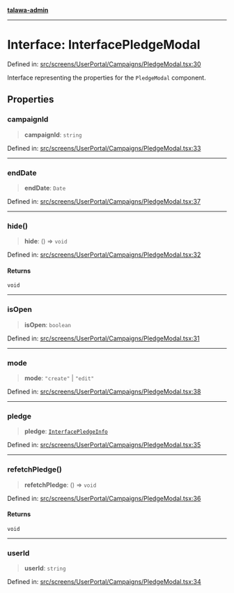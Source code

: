 [**talawa-admin**](../../../../../README.md)

***

# Interface: InterfacePledgeModal

Defined in: [src/screens/UserPortal/Campaigns/PledgeModal.tsx:30](https://github.com/MayankJha014/talawa-admin/blob/0dd35cc200a4ed7562fa81ab87ec9b2a6facd18b/src/screens/UserPortal/Campaigns/PledgeModal.tsx#L30)

Interface representing the properties for the `PledgeModal` component.

## Properties

### campaignId

> **campaignId**: `string`

Defined in: [src/screens/UserPortal/Campaigns/PledgeModal.tsx:33](https://github.com/MayankJha014/talawa-admin/blob/0dd35cc200a4ed7562fa81ab87ec9b2a6facd18b/src/screens/UserPortal/Campaigns/PledgeModal.tsx#L33)

***

### endDate

> **endDate**: `Date`

Defined in: [src/screens/UserPortal/Campaigns/PledgeModal.tsx:37](https://github.com/MayankJha014/talawa-admin/blob/0dd35cc200a4ed7562fa81ab87ec9b2a6facd18b/src/screens/UserPortal/Campaigns/PledgeModal.tsx#L37)

***

### hide()

> **hide**: () => `void`

Defined in: [src/screens/UserPortal/Campaigns/PledgeModal.tsx:32](https://github.com/MayankJha014/talawa-admin/blob/0dd35cc200a4ed7562fa81ab87ec9b2a6facd18b/src/screens/UserPortal/Campaigns/PledgeModal.tsx#L32)

#### Returns

`void`

***

### isOpen

> **isOpen**: `boolean`

Defined in: [src/screens/UserPortal/Campaigns/PledgeModal.tsx:31](https://github.com/MayankJha014/talawa-admin/blob/0dd35cc200a4ed7562fa81ab87ec9b2a6facd18b/src/screens/UserPortal/Campaigns/PledgeModal.tsx#L31)

***

### mode

> **mode**: `"create"` \| `"edit"`

Defined in: [src/screens/UserPortal/Campaigns/PledgeModal.tsx:38](https://github.com/MayankJha014/talawa-admin/blob/0dd35cc200a4ed7562fa81ab87ec9b2a6facd18b/src/screens/UserPortal/Campaigns/PledgeModal.tsx#L38)

***

### pledge

> **pledge**: [`InterfacePledgeInfo`](../../../../../utils/interfaces/interfaces/InterfacePledgeInfo.md)

Defined in: [src/screens/UserPortal/Campaigns/PledgeModal.tsx:35](https://github.com/MayankJha014/talawa-admin/blob/0dd35cc200a4ed7562fa81ab87ec9b2a6facd18b/src/screens/UserPortal/Campaigns/PledgeModal.tsx#L35)

***

### refetchPledge()

> **refetchPledge**: () => `void`

Defined in: [src/screens/UserPortal/Campaigns/PledgeModal.tsx:36](https://github.com/MayankJha014/talawa-admin/blob/0dd35cc200a4ed7562fa81ab87ec9b2a6facd18b/src/screens/UserPortal/Campaigns/PledgeModal.tsx#L36)

#### Returns

`void`

***

### userId

> **userId**: `string`

Defined in: [src/screens/UserPortal/Campaigns/PledgeModal.tsx:34](https://github.com/MayankJha014/talawa-admin/blob/0dd35cc200a4ed7562fa81ab87ec9b2a6facd18b/src/screens/UserPortal/Campaigns/PledgeModal.tsx#L34)
